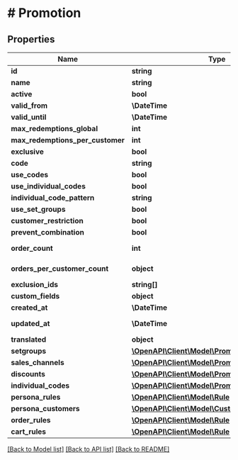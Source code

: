 # # Promotion

## Properties

Name | Type | Description | Notes
------------ | ------------- | ------------- | -------------
**id** | **string** |  | [optional]
**name** | **string** |  |
**active** | **bool** |  |
**valid_from** | **\DateTime** |  | [optional]
**valid_until** | **\DateTime** |  | [optional]
**max_redemptions_global** | **int** |  | [optional]
**max_redemptions_per_customer** | **int** |  | [optional]
**exclusive** | **bool** |  |
**code** | **string** |  | [optional]
**use_codes** | **bool** |  |
**use_individual_codes** | **bool** |  |
**individual_code_pattern** | **string** |  | [optional]
**use_set_groups** | **bool** |  |
**customer_restriction** | **bool** |  | [optional]
**prevent_combination** | **bool** |  |
**order_count** | **int** |  | [optional] [readonly]
**orders_per_customer_count** | **object** |  | [optional] [readonly]
**exclusion_ids** | **string[]** |  | [optional]
**custom_fields** | **object** |  | [optional]
**created_at** | **\DateTime** |  | [readonly]
**updated_at** | **\DateTime** |  | [optional] [readonly]
**translated** | **object** |  | [optional]
**setgroups** | [**\OpenAPI\Client\Model\PromotionSetgroup**](PromotionSetgroup.md) |  | [optional]
**sales_channels** | [**\OpenAPI\Client\Model\PromotionSalesChannel**](PromotionSalesChannel.md) |  | [optional]
**discounts** | [**\OpenAPI\Client\Model\PromotionDiscount**](PromotionDiscount.md) |  | [optional]
**individual_codes** | [**\OpenAPI\Client\Model\PromotionIndividualCode**](PromotionIndividualCode.md) |  | [optional]
**persona_rules** | [**\OpenAPI\Client\Model\Rule**](Rule.md) |  | [optional]
**persona_customers** | [**\OpenAPI\Client\Model\Customer**](Customer.md) |  | [optional]
**order_rules** | [**\OpenAPI\Client\Model\Rule**](Rule.md) |  | [optional]
**cart_rules** | [**\OpenAPI\Client\Model\Rule**](Rule.md) |  | [optional]

[[Back to Model list]](../../README.md#models) [[Back to API list]](../../README.md#endpoints) [[Back to README]](../../README.md)
